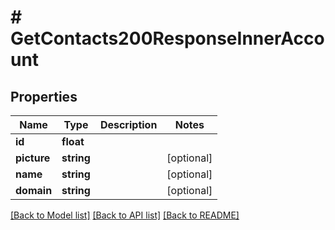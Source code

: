 # # GetContacts200ResponseInnerAccount

## Properties

Name | Type | Description | Notes
------------ | ------------- | ------------- | -------------
**id** | **float** |  |
**picture** | **string** |  | [optional]
**name** | **string** |  | [optional]
**domain** | **string** |  | [optional]

[[Back to Model list]](../../README.md#models) [[Back to API list]](../../README.md#endpoints) [[Back to README]](../../README.md)
